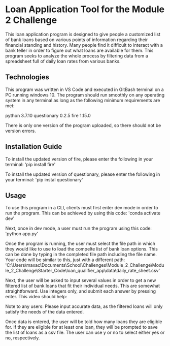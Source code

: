 # Loan Application Tool for the Module 2 Challenge

This loan application program is designed to give people a customized list of bank loans based on various points of information regarding their financial standing and history. 
Many people find it difficult to interact with a bank teller in order to figure out what loans are available for them. This program seeks to analyze the whole process by filtering data from a spreadsheet full of daily loan rates from various banks.

## Technologies

This program was written in VS Code and executed in GitBash terminal on a PC running windows 10. The program should run smoothly on any operating system in any terminal as long as the following minimum requirements are met:

python 3.7.10
questionary 0.2.5
fire 1.15.0

There is only one version of the program uploaded, so there should not be version errors. 

## Installation Guide

To install the updated version of fire, please enter the following in your terminal:
'pip install fire'

To install the updated version of questionary, please enter the following in your terminal:
'pip instal questionary'

## Usage

To use this program in a CLI, clients must first enter dev mode in order to run the program. This can be achieved by using this code:
'conda activate dev'

Next, once in dev mode, a user must run the program using this code:
'python app.py'

Once the program is running, the user must select the file path in which they would like to use to load the compelte list of bank loan options. This can be done by typing in the completed file path including the file name. Your code will be similar to this, just with a different path:
'C:\Users\maxac\Documents\School\Challenges\Module_2_Challenge\Module_2_Challenge\Starter_Code\loan_qualifier_app\data\daily_rate_sheet.csv'

Next, the user will be asked to input several values in order to get a new filtered list of bank loans that fit their individual needs. This are somewhat straightforward. Use integers only, and submit each answer by pressing enter. This video should help:

Note to any users: Please input accurate data, as the filtered loans will only satisfy the needs of the data entered.

Once data is entered, the user will be told how many loans they are eligible for. If they are eligible for at least one loan, they will be prompted to save the list of loans as a csv file. The user can use y or no to select either yes or no, respectively. 